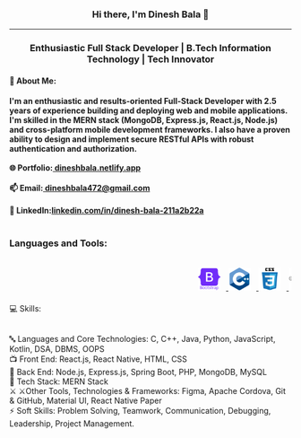 <h3 align="center"> Hi there, I'm Dinesh Bala 👋 </h3>
<hr>
<h3 align="center">Enthusiastic Full Stack Developer | B.Tech Information Technology | Tech Innovator</h3>

<h4 >🔭 About Me:<h4>
 I'm an enthusiastic and results-oriented Full-Stack Developer with 2.5 years of experience building and deploying web and mobile applications. I'm skilled in the MERN stack (MongoDB, Express.js, React.js, Node.js) and cross-platform mobile development frameworks. I also have a proven ability to design and implement secure RESTful APIs with robust authentication and authorization.</br>
 </br>
🌐 Portfolio:<a href="https://dineshbala.netlify.app" target="_blank"> dineshbala.netlify.app</a></br></br>
📫 Email:<a href="https://mail.google.com/mail/u/0/#inbox?compose=DmwnWslzBnTgqGMljqSdPFFTzjdXwfPJnpFShwlXvTggQzLHqbgdHFCsclkkmgjxrMrWWzqdHgnq" target="_blank"> dineshbala472@gmail.com</a></br></br>
💼 LinkedIn:<a href="https://www.linkedin.com/in/dinesh-bala-211a2b22a/" target="_blank">linkedin.com/in/dinesh-bala-211a2b22a</a></br></br>

<h3 align="left">Languages and Tools:</h3></br>
<marquee align="left"> 
  <a href="https://getbootstrap.com" target="_blank" rel="noreferrer"> 
    <img src="https://raw.githubusercontent.com/devicons/devicon/master/icons/bootstrap/bootstrap-plain-wordmark.svg" alt="bootstrap" width="40" height="40" style="margin-right: 10px;"/> 
  </a>
  <a href="https://www.w3schools.com/cpp/" target="_blank" rel="noreferrer"> 
    <img src="https://raw.githubusercontent.com/devicons/devicon/master/icons/cplusplus/cplusplus-original.svg" alt="cplusplus" width="40" height="40" style="margin-right: 10px;"/> 
  </a>
  <a href="https://www.w3schools.com/css/" target="_blank" rel="noreferrer"> 
    <img src="https://raw.githubusercontent.com/devicons/devicon/master/icons/css3/css3-original-wordmark.svg" alt="css3" width="40" height="40" style="margin-right: 10px;"/> 
  </a>
  <a href="https://expressjs.com" target="_blank" rel="noreferrer"> 
    <img src="https://raw.githubusercontent.com/devicons/devicon/master/icons/express/express-original-wordmark.svg" alt="express" width="40" height="40" style="margin-right: 10px;"/> 
  </a>
  <a href="https://www.figma.com/" target="_blank" rel="noreferrer"> 
    <img src="https://www.vectorlogo.zone/logos/figma/figma-icon.svg" alt="figma" width="40" height="40" style="margin-right: 10px;"/> 
  </a>
  <a href="https://git-scm.com/" target="_blank" rel="noreferrer"> 
    <img src="https://www.vectorlogo.zone/logos/git-scm/git-scm-icon.svg" alt="git" width="40" height="40" style="margin-right: 10px;"/> 
  </a>
  <a href="https://www.w3.org/html/" target="_blank" rel="noreferrer"> 
    <img src="https://raw.githubusercontent.com/devicons/devicon/master/icons/html5/html5-original-wordmark.svg" alt="html5" width="40" height="40" style="margin-right: 10px;"/> 
  </a>
  <a href="https://www.java.com" target="_blank" rel="noreferrer"> 
    <img src="https://raw.githubusercontent.com/devicons/devicon/master/icons/java/java-original.svg" alt="java" width="40" height="40" style="margin-right: 10px;"/> 
  </a>
  <a href="https://developer.mozilla.org/en-US/docs/Web/JavaScript" target="_blank" rel="noreferrer"> 
    <img src="https://raw.githubusercontent.com/devicons/devicon/master/icons/javascript/javascript-original.svg" alt="javascript" width="40" height="40" style="margin-right: 10px;"/> 
  </a>
  <a href="https://www.mongodb.com/" target="_blank" rel="noreferrer"> 
    <img src="https://raw.githubusercontent.com/devicons/devicon/master/icons/mongodb/mongodb-original-wordmark.svg" alt="mongodb" width="40" height="40" style="margin-right: 10px;"/> 
  </a>
  <a href="https://www.mysql.com/" target="_blank" rel="noreferrer"> 
    <img src="https://raw.githubusercontent.com/devicons/devicon/master/icons/mysql/mysql-original-wordmark.svg" alt="mysql" width="40" height="40" style="margin-right: 10px;"/> 
  </a>
  <a href="https://nodejs.org" target="_blank" rel="noreferrer"> 
    <img src="https://raw.githubusercontent.com/devicons/devicon/master/icons/nodejs/nodejs-original-wordmark.svg" alt="nodejs" width="40" height="40" style="margin-right: 10px;"/> 
  </a>
  <a href="https://www.postgresql.org" target="_blank" rel="noreferrer"> 
    <img src="https://raw.githubusercontent.com/devicons/devicon/master/icons/postgresql/postgresql-original-wordmark.svg" alt="postgresql" width="40" height="40" style="margin-right: 10px;"/> 
  </a>
  <a href="https://postman.com" target="_blank" rel="noreferrer"> 
    <img src="https://www.vectorlogo.zone/logos/getpostman/getpostman-icon.svg" alt="postman" width="40" height="40" style="margin-right: 10px;"/> 
  </a>
  <a href="https://reactjs.org/" target="_blank" rel="noreferrer"> 
    <img src="https://raw.githubusercontent.com/devicons/devicon/master/icons/react/react-original-wordmark.svg" alt="react" width="40" height="40" style="margin-right: 10px;"/> 
  </a>
  <a href="https://reactnative.dev/" target="_blank" rel="noreferrer"> 
    <img src="https://reactnative.dev/img/header_logo.svg" alt="reactnative" width="40" height="40" style="margin-right: 10px;"/> 
  </a>
  <a href="https://redux.js.org" target="_blank" rel="noreferrer"> 
    <img src="https://raw.githubusercontent.com/devicons/devicon/master/icons/redux/redux-original.svg" alt="redux" width="40" height="40" style="margin-right: 10px;"/> 
  </a>
  <a href="https://tailwindcss.com/" target="_blank" rel="noreferrer"> 
    <img src="https://www.vectorlogo.zone/logos/tailwindcss/tailwindcss-icon.svg" alt="tailwind" width="40" height="40" style="margin-right: 10px;"/> 
  </a>
  <a href="https://www.typescriptlang.org/" target="_blank" rel="noreferrer"> 
    <img src="https://raw.githubusercontent.com/devicons/devicon/master/icons/typescript/typescript-original.svg" alt="typescript" width="40" height="40" style="margin-right: 10px;"/> 
  </a>
</marquee>
<br></br>
💻 Skills:</br></br>

🔤 Languages and Core Technologies: C, C++, Java, Python, JavaScript, Kotlin, DSA, DBMS, OOPS</br>
📺 Front End: React.js, React Native, HTML, CSS</br>
🧵 Back End: Node.js, Express.js, Spring Boot, PHP, MongoDB, MySQL</br>
🫙 Tech Stack: MERN Stack</br>
⚔️ ⚔Other Tools, Technologies & Frameworks: Figma, Apache Cordova, Git & GitHub, Material UI, React Native Paper</br>
⚡ Soft Skills: Problem Solving, Teamwork, Communication, Debugging, Leadership, Project Management.</br>
 
<!--
🔧 Projects:

1.Automatic Number Plate Recognition

Developed algorithms for real-time detection of vehicle license plates using Python, Flask, OpenCV.
GitHub Repository
Parking Slot Reservation System

Created an online parking reservation system with real-time location tracking using React.js, Express.js, Node.js, MySQL, React Native.
Integrated Google Maps API for enhanced location-based services.
GitHub Repository

2.Attendance Management System

Designed a comprehensive attendance management system for college, featuring detailed leave and off-duty management.
Built using React.js, Express.js, Node.js, MySQL, React Native.
GitHub Repository

3.Blogging Application

Developed the front-end for a blogging application with a responsive and user-friendly interface using HTML, CSS, and JavaScript.

🌟 Achievements:
1.Member of Sandbox, the college’s student tech community.
Core member of De-port, a peer learning club at college.
🛠 Experience / Internships:

2.Virtual Intern, Cisco Networking Academy (June 2023 – July 2023)
Gained in-depth networking knowledge.
Proficient in Cisco’s Packet Tracer for network design and optimization.

🚀 Interested In:
Full stack web & mobile development
Data Science
-->

<!--
**DineshBala-A/DineshBala-A** is a ✨ _special_ ✨ repository because its `README.md` (this file) appears on your GitHub profile.

Here are some ideas to get you started:

- 🔭 I’m currently working on ...
- 🌱 I’m currently learning ...
- 👯 I’m looking to collaborate on ...
- 🤔 I’m looking for help with ...
- 💬 Ask me about ...
- 📫 How to reach me: ...
- 😄 Pronouns: ...
- ⚡ Fun fact: ...
-->
